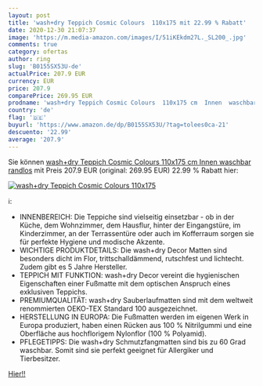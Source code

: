 ```yaml
---
layout: post
title: 'wash+dry Teppich Cosmic Colours  110x175 mit 22.99 % Rabatt'
date: 2020-12-30 21:07:37
image: 'https://m.media-amazon.com/images/I/51iKEkdm27L._SL200_.jpg'
comments: true
category: ofertas
author: ring
slug: 'B0155SX53U-de'
actualPrice: 207.9 EUR
currency: EUR
price: 207.9
comparePrice: 269.95 EUR
prodname: 'wash+dry Teppich Cosmic Colours  110x175 cm  Innen  waschbar  randlos'
country: 'de'
flag: '🇩🇪'
buyurl: 'https://www.amazon.de/dp/B0155SX53U/?tag=tolees0ca-21'
descuento: '22.99'
average: '207.9'
---
```


Sie können [wash+dry Teppich Cosmic Colours  110x175 cm  Innen  waschbar  randlos](https://www.amazon.de/dp/B0155SX53U/?tag=tolees0ca-21) mit Preis 207.9 EUR (original: 269.95 EUR) 22.99 % Rabatt hier:

[![wash+dry Teppich Cosmic Colours  110x175](https://m.media-amazon.com/images/I/51iKEkdm27L._SL200_.jpg)](https://www.amazon.de/dp/B0155SX53U/?tag=tolees0ca-21)

ℹ️:

- INNENBEREICH: Die Teppiche sind vielseitig einsetzbar - ob in der Küche, dem Wohnzimmer, dem Hausflur, hinter der Eingangstüre, im Kinderzimmer, an der Terrassentüre oder auch im Kofferraum sorgen sie für perfekte Hygiene und modische Akzente.
- WICHTIGE PRODUKTDETAILS: Die wash+dry Decor Matten sind besonders dicht im Flor, trittschalldämmend, rutschfest und lichtecht. Zudem gibt es 5 Jahre Hersteller.
- TEPPICH MIT FUNKTION: wash+dry Decor vereint die hygienischen Eigenschaften einer Fußmatte mit dem optischen Anspruch eines exklusiven Teppichs.
- PREMIUMQUALITÄT: wash+dry Sauberlaufmatten sind mit dem weltweit renommierten OEKO-TEX Standard 100 ausgezeichnet.
- HERSTELLUNG IN EUROPA: Die Fußmatten werden im eigenen Werk in Europa produziert, haben einen Rücken aus 100 % Nitrilgummi und eine Oberfläche aus hochflorigem Nylonflor (100 % Polyamid).
- PFLEGETIPPS: Die wash+dry Schmutzfangmatten sind bis zu 60 Grad waschbar. Somit sind sie perfekt geeignet für Allergiker und Tierbesitzer.

[Hier!!](https://www.amazon.de/dp/B0155SX53U/?tag=tolees0ca-21)
